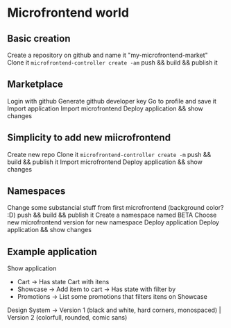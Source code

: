 # Microfrontend world

## Basic creation

Create a repository on github and name it "my-microfrontend-market"
Clone it
`microfrontend-controller create -am`
push && build && publish it

## Marketplace

Login with github
Generate github developer key
Go to profile and save it
Import application
Import microfrontend
Deploy application && show changes

## Simplicity to add new miicrofrontend

Create new repo
Clone it
`microfrontend-controller create -m`
push && build && publish it
Import microfrontend
Deploy application && show changes

## Namespaces

Change some substancial stuff from first microfrontend (background color? :D)
push && build && publish it
Create a namespace named BETA
Choose new microfrontend version for new namespace
Deploy application
Deploy application && show changes

## Example application

Show application

- Cart -> Has state Cart with itens
- Showcase -> Add item to cart -> Has state with filter by
- Promotions -> List some promotions that filters itens on Showcase

Design System -> Version 1 (black and white, hard corners, monospaced) | Version 2 (colorfull, rounded, comic sans)
